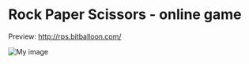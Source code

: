 # Rock Paper Scissors - online game

Preview: http://rps.bitballoon.com/

![My image](http://i.imgur.com/JyLl7rR.png)



